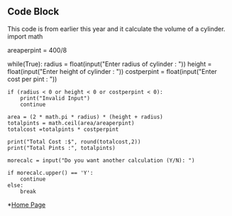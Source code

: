 ## Code Block
This code is from earlier this year and it calculate the volume of a cylinder.
import math

areaperpint = 400/8

while(True):
    radius = float(input("Enter radius of cylinder : "))
    height = float(input("Enter height of cylinder : "))
    costperpint = float(input("Enter cost per pint : "))
    
    if (radius < 0 or height < 0 or costperpint < 0):
        print("Invalid Input")
        continue
    
    area = (2 * math.pi * radius) * (height + radius)
    totalpints = math.ceil(area/areaperpint)
    totalcost =totalpints * costperpint
    
    print("Total Cost :$", round(totalcost,2))
    print("Total Pints :", totalpints)
    
    morecalc = input("Do you want another calculation (Y/N): ")
    
    if morecalc.upper() == 'Y':
        continue
    else:
        break
    




*[Home Page](./README.md)
